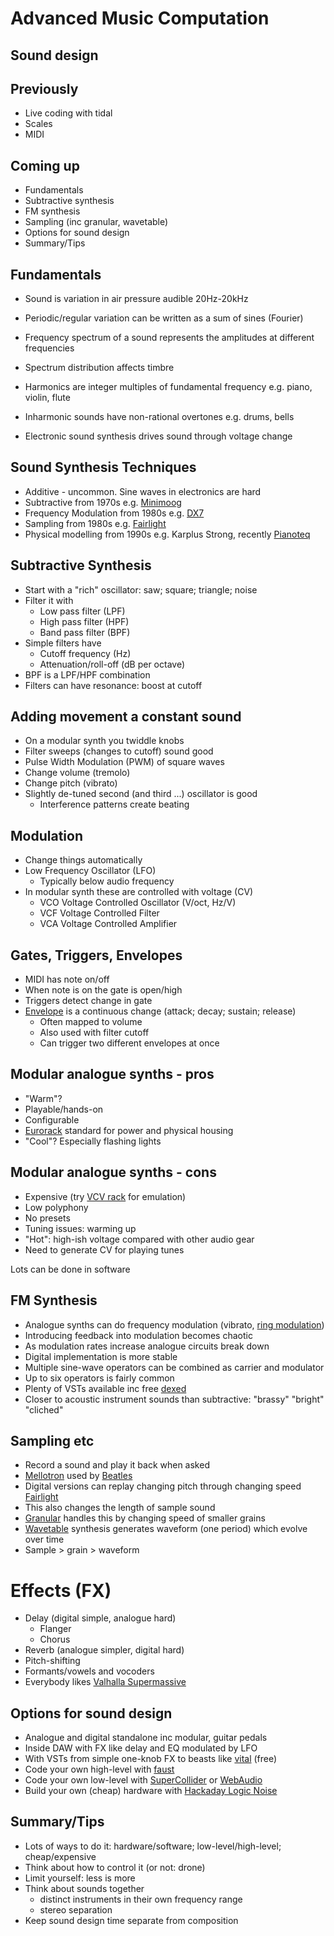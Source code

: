 # Advanced Music Computation

## Sound design


## Previously

- Live coding with tidal
- Scales
- MIDI


## Coming up

- Fundamentals
- Subtractive synthesis
- FM synthesis
- Sampling (inc granular, wavetable)
- Options for sound design
- Summary/Tips


## Fundamentals

- Sound is variation in air pressure audible 20Hz-20kHz
- Periodic/regular variation can be written as a sum of sines (Fourier)
- Frequency spectrum of a sound represents the amplitudes at different frequencies
- Spectrum distribution affects timbre


- Harmonics are integer multiples of fundamental frequency e.g. piano, violin, flute
- Inharmonic sounds have non-rational overtones e.g. drums, bells
- Electronic sound synthesis drives sound through voltage change


## Sound Synthesis Techniques

- Additive - uncommon. Sine waves in electronics are hard
- Subtractive from 1970s e.g. [Minimoog](https://en.wikipedia.org/wiki/Minimoog) 
- Frequency Modulation from 1980s e.g. [DX7](https://en.wikipedia.org/wiki/Yamaha_DX7) 
- Sampling from 1980s e.g. [Fairlight](https://en.wikipedia.org/wiki/Fairlight_CMI)
- Physical modelling from 1990s e.g. Karplus Strong, recently [Pianoteq](https://www.modartt.com/pianoteq_overview)


## Subtractive Synthesis

- Start with a "rich" oscillator: saw; square; triangle; noise
- Filter it with
  - Low pass filter (LPF)
  - High pass filter (HPF)
  - Band pass filter (BPF)
- Simple filters have
  - Cutoff frequency (Hz)
  - Attenuation/roll-off (dB per octave) 
- BPF is a LPF/HPF combination
- Filters can have resonance: boost at cutoff


## Adding movement a constant sound

- On a modular synth you twiddle knobs 
- Filter sweeps (changes to cutoff) sound good
- Pulse Width Modulation (PWM) of square waves
- Change volume (tremolo)
- Change pitch (vibrato)
- Slightly de-tuned second (and third ...) oscillator is good
  - Interference patterns create beating


## Modulation

- Change things automatically
- Low Frequency Oscillator (LFO)
  - Typically below audio frequency
- In modular synth these are controlled with voltage (CV)
  - VCO Voltage Controlled Oscillator (V/oct, Hz/V)
  - VCF Voltage Controlled Filter
  - VCA Voltage Controlled Amplifier


## Gates, Triggers, Envelopes

- MIDI has note on/off
- When note is on the gate is open/high
- Triggers detect change in gate
- [Envelope](https://en.wikipedia.org/wiki/Envelope_(music)) is a continuous change (attack; decay; sustain; release)
  - Often mapped to volume
  - Also used with filter cutoff
  - Can trigger two different envelopes at once


## Modular analogue synths - pros

- "Warm"?
- Playable/hands-on
- Configurable
- [Eurorack](https://en.wikipedia.org/wiki/Eurorack) standard for power and physical housing
- "Cool"? Especially flashing lights


## Modular analogue synths - cons

- Expensive (try [VCV rack](https://vcvrack.com/) for emulation)
- Low polyphony
- No presets
- Tuning issues: warming up
- "Hot": high-ish voltage compared with other audio gear
- Need to generate CV for playing tunes

Lots can be done in software


## FM Synthesis

- Analogue synths can do frequency modulation (vibrato, [ring modulation](https://en.wikipedia.org/wiki/Ring_modulation))
- Introducing feedback into modulation becomes chaotic
- As modulation rates increase analogue circuits break down
- Digital implementation is more stable
- Multiple sine-wave operators can be combined as carrier and modulator
- Up to six operators is fairly common
- Plenty of VSTs available inc free [dexed](https://www.kvraudio.com/product/dexed-by-digital-suburban)
- Closer to acoustic instrument sounds than subtractive: "brassy" "bright" "cliched"


## Sampling etc

- Record a sound and play it back when asked
- [Mellotron](https://en.wikipedia.org/wiki/Mellotron) used by [Beatles](https://en.wikipedia.org/wiki/Strawberry_Fields_Forever)
- Digital versions can replay changing pitch through changing speed [Fairlight](https://en.wikipedia.org/wiki/Fairlight_CMI)
- This also changes the length of sample sound
- [Granular](https://en.wikipedia.org/wiki/Granular_synthesis) handles this by changing speed of smaller grains
- [Wavetable](https://en.wikipedia.org/wiki/Wavetable_synthesis) synthesis generates waveform (one period) which evolve over time
- Sample > grain > waveform


# Effects (FX)

- Delay (digital simple, analogue hard)
  - Flanger
  - Chorus
- Reverb (analogue simpler, digital hard)
- Pitch-shifting
- Formants/vowels and vocoders
- Everybody likes [Valhalla Supermassive](https://valhalladsp.com/shop/reverb/valhalla-supermassive/)


## Options for sound design

- Analogue and digital standalone inc modular, guitar pedals
- Inside DAW with FX like delay and EQ modulated by LFO
- With VSTs from simple one-knob FX to beasts like [vital](https://vital.audio/) (free)
- Code your own high-level with [faust](https://faust.grame.fr/)
- Code your own low-level with [SuperCollider](https://supercollider.github.io/) or [WebAudio](https://developer.mozilla.org/en-US/docs/Web/API/Web_Audio_API)
- Build your own (cheap) hardware with [Hackaday Logic Noise](https://hackaday.com/tag/logic-noise/)


## Summary/Tips

- Lots of ways to do it: hardware/software; low-level/high-level; cheap/expensive
- Think about how to control it (or not: drone)
- Limit yourself: less is more
- Think about sounds together
  - distinct instruments in their own frequency range
  - stereo separation
- Keep sound design time separate from composition